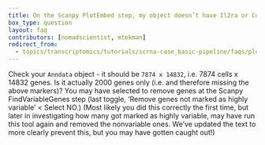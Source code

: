 ```yaml
---
title: On the Scanpy PlotEmbed step, my object doesn’t have Il2ra or Cd8b1 or Cd8a etc.
box_type: question
layout: faq
contributors: [nomadscientist, mtekman]
redirect_from:
  - topics/transcriptomics/tutorials/scrna-case_basic-pipeline/faqs/plotembed_results_missing
---
```


Check your `Anndata` object - it should be `7874 x 14832`, i.e. 7874 cells x 14832 genes. Is it actually 2000 genes only (i.e. and therefore missing the above markers)? You may have selected to remove genes at the Scanpy FindVariableGenes step (last toggle, ‘Remove genes not marked as highly variable’ < Select NO.) (Most likely you did this correctly the first time, but later in investigating how many got marked as highly variable, may have run this tool again and removed the nonvariable ones. We’ve updated the text to more clearly prevent this, but you may have gotten caught out!)




